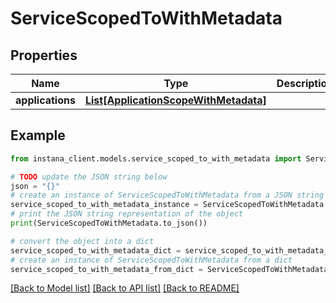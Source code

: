 # ServiceScopedToWithMetadata


## Properties

Name | Type | Description | Notes
------------ | ------------- | ------------- | -------------
**applications** | [**List[ApplicationScopeWithMetadata]**](ApplicationScopeWithMetadata.md) |  | 

## Example

```python
from instana_client.models.service_scoped_to_with_metadata import ServiceScopedToWithMetadata

# TODO update the JSON string below
json = "{}"
# create an instance of ServiceScopedToWithMetadata from a JSON string
service_scoped_to_with_metadata_instance = ServiceScopedToWithMetadata.from_json(json)
# print the JSON string representation of the object
print(ServiceScopedToWithMetadata.to_json())

# convert the object into a dict
service_scoped_to_with_metadata_dict = service_scoped_to_with_metadata_instance.to_dict()
# create an instance of ServiceScopedToWithMetadata from a dict
service_scoped_to_with_metadata_from_dict = ServiceScopedToWithMetadata.from_dict(service_scoped_to_with_metadata_dict)
```
[[Back to Model list]](../README.md#documentation-for-models) [[Back to API list]](../README.md#documentation-for-api-endpoints) [[Back to README]](../README.md)


